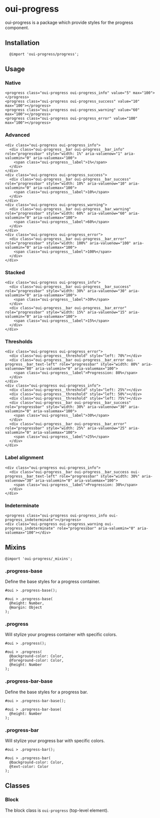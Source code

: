 # oui-progress

<component-status cx-design="partial" ux="prototype"></component-status>

oui-progress is a package which provide styles for the progress component.

## Installation

```less
  @import 'oui-progress/progress';
```

## Usage

### Native

```html:preview
<progress class="oui-progress oui-progress_info" value="5" max="100"></progress>
<progress class="oui-progress oui-progress_success" value="10" max="100"></progress>
<progress class="oui-progress oui-progress_warning" value="60" max="100"></progress>
<progress class="oui-progress oui-progress_error" value="100" max="100"></progress>
```

### Advanced

```html:preview
<div class="oui-progress oui-progress_info">
  <div class="oui-progress__bar oui-progress__bar_info" role="progressbar" style="width: 1%" aria-valuenow="1" aria-valuemin="0" aria-valuemax="100">
    <span class="oui-progress__label">1%</span>
  </div>
</div>
<div class="oui-progress oui-progress_success">
  <div class="oui-progress__bar oui-progress__bar_success" role="progressbar" style="width: 10%" aria-valuenow="10" aria-valuemin="0" aria-valuemax="100">
    <span class="oui-progress__label">10%</span>
  </div>
</div>
<div class="oui-progress oui-progress_warning">
  <div class="oui-progress__bar oui-progress__bar_warning" role="progressbar" style="width: 60%" aria-valuenow="60" aria-valuemin="0" aria-valuemax="100">
    <span class="oui-progress__label">60%</span>
  </div>
</div>
<div class="oui-progress oui-progress_error">
  <div class="oui-progress__bar oui-progress__bar_error" role="progressbar" style="width: 100%" aria-valuenow="100" aria-valuemin="0" aria-valuemax="100">
    <span class="oui-progress__label">100%</span>
  </div>
</div>
```

### Stacked

```html:preview
<div class="oui-progress oui-progress_info">
  <div class="oui-progress__bar oui-progress__bar_success" role="progressbar" style="width: 30%" aria-valuenow="30" aria-valuemin="0" aria-valuemax="100">
    <span class="oui-progress__label">30%</span>
  </div>
  <div class="oui-progress__bar oui-progress__bar_error" role="progressbar" style="width: 15%" aria-valuenow="15" aria-valuemin="0" aria-valuemax="100">
    <span class="oui-progress__label">15%</span>
  </div>
</div>
```

### Thresholds

```html:preview
<div class="oui-progress oui-progress_error">
  <div class="oui-progress__threshold" style="left: 70%"></div>
  <div class="oui-progress__bar oui-progress__bar_error oui-progress__bar_text-left" role="progressbar" style="width: 80%" aria-valuenow="80" aria-valuemin="0" aria-valuemax="100">
    <span class="oui-progress__label">Progression: 80%</span>
  </div>
</div>
<div class="oui-progress oui-progress_info">
  <div class="oui-progress__threshold" style="left: 25%"></div>
  <div class="oui-progress__threshold" style="left: 50%"></div>
  <div class="oui-progress__threshold" style="left: 75%"></div>
  <div class="oui-progress__bar oui-progress__bar_success" role="progressbar" style="width: 30%" aria-valuenow="30" aria-valuemin="0" aria-valuemax="100">
    <span class="oui-progress__label">30%</span>
  </div>
  <div class="oui-progress__bar oui-progress__bar_error" role="progressbar" style="width: 25%" aria-valuenow="25" aria-valuemin="0" aria-valuemax="100">
    <span class="oui-progress__label">25%</span>
  </div>
</div>
```

### Label alignment

```html:preview
<div class="oui-progress oui-progress_info">
  <div class="oui-progress__bar oui-progress__bar_success oui-progress__bar_text-left" role="progressbar" style="width: 30%" aria-valuenow="30" aria-valuemin="0" aria-valuemax="100">
    <span class="oui-progress__label">Progression: 30%</span>
  </div>
</div>
```

### Indeterminate

```html:preview
<progress class="oui-progress oui-progress_info oui-progress_indeterminate"></progress>
<div class="oui-progress oui-progress_warning oui-progress_indeterminate" role="progressbar" aria-valuemin="0" aria-valuemax="100"></div>
```

## Mixins

```less
@import 'oui-progress/_mixins';
```

### .progress-base

Define the base styles for a progress container.

```less
#oui > .progress-base();
```

```less
#oui > .progress-base(
  @height: Number,
  @margin: Object
);
```

### .progress

Will stylize your progress container with specific colors.

```less
#oui > .progress();
```

```less
#oui > .progress(
  @background-color: Color,
  @foreground-color: Color,
  @height: Number
);
```

### .progress-bar-base

Define the base styles for a progress bar.

```less
#oui > .progress-bar-base();
```

```less
#oui > .progress-bar-base(
  @height: Number
);
```

### .progress-bar

Will stylize your progress bar with specific colors.

```less
#oui > .progress-bar();
```

```less
#oui > .progress-bar(
  @background-color: Color,
  @text-color: Color
);
```

## Classes

### Block

The block class is `oui-progress` (top-level element).

